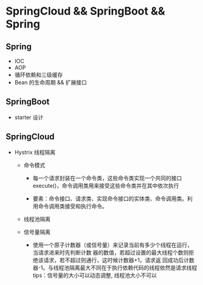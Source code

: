 # SpringCloud && SpringBoot && Spring

## Spring

- IOC
- AOP
- 循环依赖和三级缓存
- Bean 的生命周期 && 扩展接口

## SpringBoot

- starter 设计

## SpringCloud

- Hystrix 线程隔离

  - 命令模式

    - 每一个请求封装在一个命令类，这些命令类实现一个共同的接口execute()，命令调用类用来接受这些命令类并在其中依次执行

    - 要素：命令接口、请求类、实现命令接口的实体类、命令调用类。利用命令调用类接受和执行命令。

  - 线程池隔离

  - 信号量隔离

    - 使用一个原子计数器（或信号量）来记录当前有多少个线程在运行，当请求进来时先判断计数 器的数值，若超过设置的最大线程个数则拒绝该请求，若不超过则通行，这时候计数器+1，请求返 回成功后计数器-1。与线程池隔离最大不同在于执行依赖代码的线程依然是请求线程 
      tips：信号量的大小可以动态调整, 线程池大小不可以
